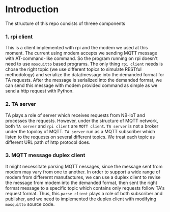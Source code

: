 # Introduction
The structure of this repo consists of threee components

### 1. rpi client

This is a client implemented with rpi and the modem we used at this moment. The current using modem accepts we sending MQTT message with AT-command-like command. So the program running on rpi doesn't need to use `mosquitto` based programs.
The only thing `rpi client` needs is chose the right topic (we use different topics to simulate RESTful methodology) and serialize the data/message into the demanded format for TA requests. After the message is serialized into the demanded format, we can send this message with modem provided command as simple as we send a http request with Python.

### 2. TA server

TA plays a role of server which receives requests from NB-IoT and processes the requests. However, under the structure of MQTT network, both `TA server` and `rpi client` are `MQTT client`. `TA server` is not a broker under the topoloy of MQTT.
`TA server` run as a MQTT subscriber which listen to the requests on several different topics. We treat each topic as different URL path of http protocol does.

### 3. MQTT message duplex client
It might necessitate parsing MQTT nessages, since the message sent from modem may vary from one to another. In order to support a wide range of modem from differernt manufactures, we can use a duplex client to revise the message from modem into the demanded format, then sent the right format message to a specific topic which contains only requests follow TA's request format.
Thus, this `parse client` plays a role of both subscriber and publisher, and we need to implemented the duplex client with modifying `mosquitto` source code.

